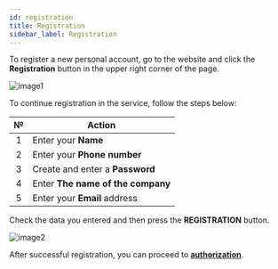 ```yaml
---
id: registration
title: Registration
sidebar_label: Registration
---
```


To register a new personal account, go to the website and click the **Registration** button in the upper right corner of the page.

![image1](/img/en/general_registration/image1.png)

To continue registration in the service, follow the steps below:

|  №  | Action |
| :-: | ------ |
| 1 | Enter your **Name** |
| 2 | Enter your **Phone number** |
| 3 | Create and enter a **Password** |
| 4 | Enter **The name of the company** |
| 5 | Enter your **Email** address |

Check the data you entered and then press the **REGISTRATION** button.

![image2](/img/en/general_registration/image2.png)

After successful registration, you can proceed to [**authorization**](login.md).
